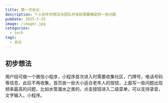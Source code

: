```yaml
---
title: 第一次会议
description: 个人初步的想法与团队开发前需要确定的一些问题
pubDate: 2025-5-25
image: /image/.jpg
categories:
  - tech
tags:
  - 会议
---
```


## 初步想法

用户段可做一个微信小程序，小程序首次进入时需要收集社区，门牌号，电话号码等信息，此后不再收集，首页放一些大小适合老年人的按钮，上面写一些问题出现频率最高的问题，比如水管漏水之类的，点击按钮进入二级菜单，可以支持录音，文字输入，小程序。

